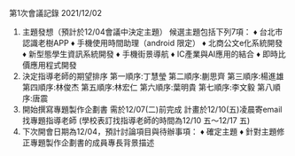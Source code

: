 第1次會議記錄 2021/12/02

1. 主題發想（預計於12/04會議中決定主題）
候選主題包括下列7項：
♦ 台北市認識老樹APP
♦ 手機使用時間助理（android 限定）
♦ 北商公文e化系統開發
♦ 新型態學生資訊系統開發
♦ 手機街景導航
♦ IC產業與AI應用的結合
♦ 即時比價應用程式開發
2. 決定指導老師的期望排序
第一順序:丁慧瑩
第二順序:蒯思齊
第三順序:楊進雄
第四順序:林俊杰
第五順序:林宏仁
第六順序:葉明貴
第七順序:李文毅
第八順序:唐震
3. 開始撰寫專題製作企劃書
需於12/07(二)前完成
計畫於12/10(五)凌晨寄email找專題指導老師
(學校表訂找指導老師的時間為12/10 五～12/17 五)
4. 下次開會日期為12/04，預計討論項目與待辦事項：
♦ 確定主題
♦ 針對主題修正專題製作企劃書的成員專長背景描述
